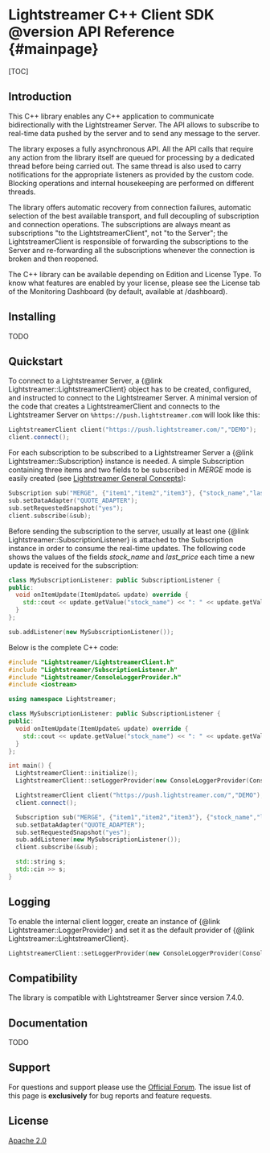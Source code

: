 # Lightstreamer C++ Client SDK @version API Reference {#mainpage}

[TOC]

## Introduction

This C++ library enables any C++ application to communicate bidirectionally with the Lightstreamer Server. The API allows to subscribe to real-time data pushed by the server and to send any message to the server.

The library exposes a fully asynchronous API. All the API calls that require any action from the library itself are queued for processing by a dedicated thread before being carried out. The same thread is also used to carry notifications for the appropriate listeners as provided by the custom code. Blocking operations and internal housekeeping are performed on different threads.

The library offers automatic recovery from connection failures, automatic selection of the best available transport, and full decoupling of subscription and connection operations. The subscriptions are always meant as subscriptions "to the LightstreamerClient", not "to the Server"; the LightstreamerClient is responsible of forwarding the subscriptions to the Server and re-forwarding all the subscriptions whenever the connection is broken and then reopened.

The C++ library can be available depending on Edition and License Type. To know what features are enabled by your license, please see the License tab of the Monitoring Dashboard (by default, available at /dashboard).

## Installing

TODO

## Quickstart

To connect to a Lightstreamer Server, a {@link Lightstreamer::LightstreamerClient}  object has to be created, configured, and instructed to connect to the Lightstreamer Server. 
A minimal version of the code that creates a LightstreamerClient and connects to the Lightstreamer Server on `%https://push.lightstreamer.com` will look like this:

```cpp
LightstreamerClient client("https://push.lightstreamer.com/","DEMO");
client.connect();
```

For each subscription to be subscribed to a Lightstreamer Server a {@link Lightstreamer::Subscription} instance is needed.
A simple Subscription containing three items and two fields to be subscribed in <i>MERGE</i> mode is easily created (see <a href="https://www.lightstreamer.com/docs/ls-server/latest/General%20Concepts.pdf">Lightstreamer General Concepts</a>):

```cpp
Subscription sub("MERGE", {"item1","item2","item3"}, {"stock_name","last_price"});
sub.setDataAdapter("QUOTE_ADAPTER");
sub.setRequestedSnapshot("yes");
client.subscribe(&sub);
```

Before sending the subscription to the server, usually at least one {@link Lightstreamer::SubscriptionListener} is attached to the Subscription instance in order to consume the real-time updates. The following code shows the values of the fields <i>stock_name</i> and <i>last_price</i> each time a new update is received for the subscription:

```cpp
class MySubscriptionListener: public SubscriptionListener {
public:
  void onItemUpdate(ItemUpdate& update) override {
    std::cout << update.getValue("stock_name") << ": " << update.getValue("last_price") << std::endl;
  }
};

sub.addListener(new MySubscriptionListener());
```

Below is the complete C++ code:

```cpp
#include "Lightstreamer/LightstreamerClient.h"
#include "Lightstreamer/SubscriptionListener.h"
#include "Lightstreamer/ConsoleLoggerProvider.h"
#include <iostream>

using namespace Lightstreamer;

class MySubscriptionListener: public SubscriptionListener {
public:
  void onItemUpdate(ItemUpdate& update) override {
    std::cout << update.getValue("stock_name") << ": " << update.getValue("last_price") << std::endl;
  }
};

int main() {
  LightstreamerClient::initialize();
  LightstreamerClient::setLoggerProvider(new ConsoleLoggerProvider(ConsoleLogLevel::WARN));

  LightstreamerClient client("https://push.lightstreamer.com/","DEMO");
  client.connect();

  Subscription sub("MERGE", {"item1","item2","item3"}, {"stock_name","last_price"});
  sub.setDataAdapter("QUOTE_ADAPTER");
  sub.setRequestedSnapshot("yes");
  sub.addListener(new MySubscriptionListener());
  client.subscribe(&sub);

  std::string s;
  std::cin >> s;
}
```

## Logging

To enable the internal client logger, create an instance of {@link Lightstreamer::LoggerProvider} and set it as the default provider of {@link Lightstreamer::LightstreamerClient}.

```cpp
LightstreamerClient::setLoggerProvider(new ConsoleLoggerProvider(ConsoleLogLevel::DEBUG));
```

## Compatibility

The library is compatible with Lightstreamer Server since version 7.4.0.

## Documentation

TODO

## Support

For questions and support please use the <a href="https://forums.lightstreamer.com/">Official Forum</a>. The issue list of this page is <b>exclusively</b> for bug reports and feature requests.

## License

<a href="https://opensource.org/licenses/Apache-2.0">Apache 2.0</a>